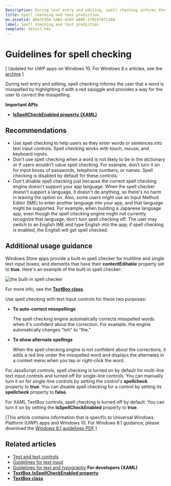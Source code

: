 ```yaml
---
Description: During text entry and editing, spell checking informs the user that a word is misspelled by highlighting it with a red squiggle and providing a way for the user to correct the misspelling.
title: Spell checking and text prediction
ms.assetid: B867C956-5AB2-4207-A8DE-179CE7871180
label: Spell checking and text prediction
template: detail.hbs
---
```


# Guidelines for spell checking

\[ Updated for UWP apps on Windows 10. For Windows 8.x articles, see the [archive](http://go.microsoft.com/fwlink/p/?linkid=619132) \]

During text entry and editing, spell checking informs the user that a word is misspelled by highlighting it with a red squiggle and provides a way for the user to correct the misspelling.

**Important APIs**

-   [**IsSpellCheckEnabled property (XAML)**](https://msdn.microsoft.com/library/windows/apps/br209688)


## <span id="checklist_section"></span><span id="CHECKLIST_SECTION"></span>Recommendations


-   Use spell checking to help users as they enter words or sentences into text input controls. Spell checking works with touch, mouse, and keyboard inputs.
-   Don't use spell checking when a word is not likely to be in the dictionary or if users wouldn't value spell checking. For example, don't turn it on for input boxes of passwords, telephone numbers, or names. Spell checking is disabled by default for these controls.
-   Don't disable spell checking just because the current spell checking engine doesn't support your app language. When the spell checker doesn't support a language, it doesn't do anything, so there's no harm in leaving the option on. Also, some users might use an Input Method Editor (IME) to enter another language into your app, and that language might be supported. For example, when building a Japanese language app, even though the spell checking engine might not currently recognize that language, don't turn spell checking off. The user may switch to an English IME and type English into the app; if spell checking is enabled, the English will get spell checked.

## <span id="Additional_usage_guidance"></span><span id="additional_usage_guidance"></span><span id="ADDITIONAL_USAGE_GUIDANCE"></span>Additional usage guidance


Windows Store apps provide a built-in spell checker for multiline and single text input boxes, and elements that have their **contentEditable** property set to **true**. Here's an example of the built-in spell checker:

![the built-in spell checker](images/spellchecking.png)

For more info, see the [**TextBox class**](https://msdn.microsoft.com/library/windows/apps/br209683).

Use spell checking with text input controls for these two purposes:

-   **To auto-correct misspellings**

    The spell checking engine automatically corrects misspelled words when it's confident about the correction. For example, the engine automatically changes "teh" to "the."

-   **To show alternate spellings**

    When the spell checking engine is not confident about the corrections, it adds a red line under the misspelled word and displays the alternates in a context menu when you tap or right-click the word.

For JavaScript controls, spell checking is turned on by default for multi-line text input controls and turned off for single-line controls. You can manually turn it on for single-line controls by setting the control's **spellcheck** property to **true**. You can disable spell checking for a control by setting its **spellcheck** property to **false**.

For XAML TextBox controls, spell checking is turned off by default. You can turn it on by setting the **IsSpellCheckEnabled** property to **true**.

\[This article contains information that is specific to Universal Windows Platform (UWP) apps and Windows 10. For Windows 8.1 guidance, please download the [Windows 8.1 guidelines PDF](https://go.microsoft.com/fwlink/p/?linkid=258743).\]

## <span id="related_topics"></span>Related articles

* [Text and text controls](text-controls.md)
* [Guidelines for text input](https://msdn.microsoft.com/library/windows/apps/hh750315)
* [Guidelines for text and typography](https://msdn.microsoft.com/library/windows/apps/hh700394)
**For developers (XAML)**
* [**TextBox.IsSpellCheckEnabled property**](https://msdn.microsoft.com/library/windows/apps/br209688)
* [**TextBox class**](https://msdn.microsoft.com/library/windows/apps/br209683)

 






<!--HONumber=May16_HO4-->


